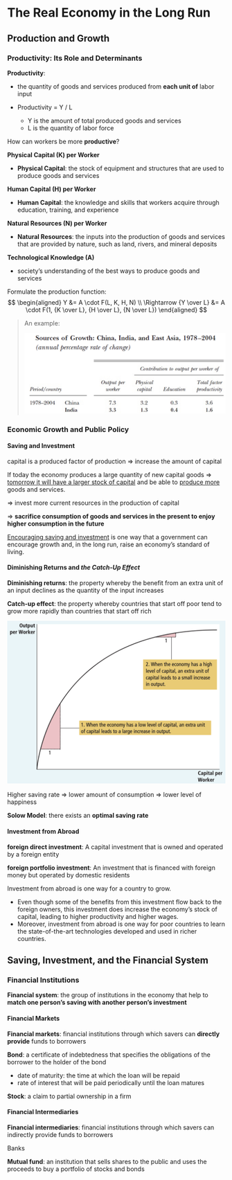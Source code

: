 # The Real Economy in the Long Run

## Production and Growth

### Productivity: Its Role and Determinants

**Productivity**:

- the quantity of goods and services produced from **each unit of** labor input

- Productivity = Y / L

    - Y is the amount of total produced goods and services
    - L is the quantity of labor force

How can workers be more **productive**?

**Physical Capital (K) per Worker**

- **Physical Capital**: the stock of equipment and structures that are used to produce goods and services

**Human Capital (H) per Worker**

- **Human Capital**: the knowledge and skills that workers acquire through education, training, and experience

**Natural Resources (N) per Worker**

- **Natural Resources**: the inputs into the production of goods and services that are provided by nature, such as land, rivers, and mineral deposits

**Technological Knowledge (A)**

- society’s understanding of the best ways to produce goods and services

Formulate the production function:
$$
\begin{aligned}
Y &= A \cdot F(L, K, H, N) \\
\Rightarrow {Y \over L} &= A \cdot F(1, {K \over L}, {H \over L}, {N \over L})
\end{aligned}
$$

> An example:
>
> ![Screen Shot 2021-11-22 at 7.10.51 PM](The%20Real%20Economy%20in%20the%20Long%20Run.assets/Screen%20Shot%202021-11-22%20at%207.10.51%20PM.png)

### Economic Growth and Public Policy

#### Saving and Investment

capital is a produced factor of production $\Rightarrow$ increase the amount of capital

If today the economy produces a large quantity of new capital goods $\Rightarrow$ <u>tomorrow it will have a larger stock of capital</u> and be able to <u>produce more</u> goods and services.

$\Rightarrow$ invest more current resources in the production of capital 

$\Rightarrow$ **sacrifice consumption of goods and services in the present to enjoy higher consumption in the future**

<u>Encouraging saving and investment</u> is one way that a government can encourage growth and, in the long run, raise an economy’s standard of living.

#### Diminishing Returns and *the Catch-Up Effect*

**Diminishing returns**: the property whereby the benefit from an extra unit of an input declines as the quantity of the input increases

**Catch-up effect**: the property whereby countries that start off poor tend to grow more rapidly than countries that start off rich

![Screen Shot 2021-11-22 at 7.30.56 PM](The%20Real%20Economy%20in%20the%20Long%20Run.assets/Screen%20Shot%202021-11-22%20at%207.30.56%20PM.png)

Higher saving rate $\Rightarrow$ lower amount of consumption $\Rightarrow$ lower level of happiness

**Solow Model**: there exists an **optimal saving rate**

#### Investment from Abroad

**foreign direct investment**: A capital investment that is owned and operated by a foreign entity

**foreign portfolio investment**: An investment that is financed with foreign money but operated by domestic residents

Investment from abroad is one way for a country to grow.

- Even though some of the benefits from this investment flow back to the foreign owners, this investment does increase the economy’s stock of capital, leading to higher productivity and higher wages.
- Moreover, investment from abroad is one way for poor countries to learn the state-of-the-art technologies developed and used in richer countries.

## Saving, Investment, and the Financial System

### Financial Institutions

**Financial system**: the group of institutions in the economy that help to **match one person’s saving with another person’s investment**

#### Financial Markets

**Financial markets**: financial institutions through which savers can **directly provide** funds to borrowers

**Bond**: a certificate of indebtedness that specifies the obligations of the borrower to the holder of the bond

- date of maturity: the time at which the loan will be repaid
- rate of interest that will be paid periodically until the loan matures

**Stock**: a claim to partial ownership in a firm

#### Financial Intermediaries

**Financial intermediaries**: financial institutions through which savers can indirectly provide funds to borrowers

Banks

**Mutual fund**: an institution that sells shares to the public and uses the proceeds to buy a portfolio of stocks and bonds









